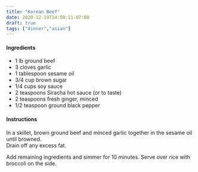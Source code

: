 ```yaml
---
title: "Korean Beef"
date: 2020-12-19T14:59:11-07:00
draft: true
tags: ["dinner","asian"]
---
```


#### Ingredients
- 1 lb ground beef
- 3 cloves garlic
- 1 tablespoon sesame oil
- 3/4 cup brown sugar
- 1/4 cups soy sauce
- 2 teaspoons Siracha hot sauce (or to taste)
- 2 teaspoons fresh ginger, minced
- 1/2 teaspoon ground black pepper

#### Instructions
In a skillet, brown ground beef and minced garlic together in the sesame oil until browned.  
Drain off any excess fat.

Add remaining ingredients and simmer for 10 minutes.
Serve over rice with broccoli on the side.
